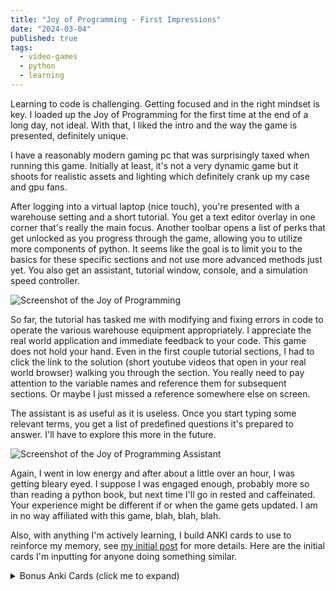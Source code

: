 ```yaml
---
title: "Joy of Programming - First Impressions"
date: "2024-03-04"
published: true
tags:
  - video-games
  - python
  - learning
---
```

Learning to code is challenging. Getting focused and in the right mindset is key. I loaded up the Joy of Programming for the first time at the end of a long day, not ideal. With that, I liked the intro and the way the game is presented, definitely unique.
<!-- excerpt -->

I have a reasonably modern gaming pc that was surprisingly taxed when running this game. Initially at least, it's not a very dynamic game but it shoots for realistic assets and lighting which definitely crank up my case and gpu fans.

After logging into a virtual laptop (nice touch), you're presented with a warehouse setting and a short tutorial. You get a text editor overlay in one corner that's really the main focus. Another toolbar opens a list of perks that get unlocked as you progress through the game, allowing you to utilize more components of python. It seems like the goal is to limit you to the basics for these specific sections and not use more advanced methods just yet. You also get an assistant, tutorial window, console, and a simulation speed controller.

![Screenshot of the Joy of Programming](/assets/img/posts/jop2/1-screen.jpg)

So far, the tutorial has tasked me with modifying and fixing errors in code to operate the various warehouse equipment appropriately. I appreciate the real world application and immediate feedback to your code. This game does not hold your hand. Even in the first couple tutorial sections, I had to click the link to the solution (short youtube videos that open in your real world browser) walking you through the section. You really need to pay attention to the variable names and reference them for subsequent sections. Or maybe I just missed a reference somewhere else on screen. 

The assistant is as useful as it is useless. Once you start typing some relevant terms, you get a list of predefined questions it's prepared to answer. I'll have to explore this more in the future.

![Screenshot of the Joy of Programming Assistant](/assets/img/posts/jop2/2-assistant.jpg)

Again, I went in low energy and after about a little over an hour, I was getting bleary eyed. I suppose I was engaged enough, probably more so than reading a python book, but next time I'll go in rested and caffeinated. Your experience might be different if or when the game gets updated. I am in no way affiliated with this game, blah, blah, blah.

Also, with anything I'm actively learning, I build ANKI cards to use to reinforce my memory, see [my initial post](https://borojetski.pages.dev/posts/2024/03/the-joy-of-programming-1/) for more details. Here are the initial cards I'm inputting for anyone doing something similar.
<br>
<details>
  <summary>Bonus Anki Cards (click me to expand)</summary>
<br>
<em>Comment Syntax</em><br>
#

---

<em>Variable Syntax</em><br>
conv = ConveyorBelt.find("_entityConveyorBelt0")

---

<em>Why is indentation important?</em><br>
It scopes code blocks. 

---

<em>For Loops</em><br>
Iterate over a construct. Note the colon and indentation.

for i in range(100):<br>
&emsp; #print numbers from 0 to 99<br>
&emsp; print(i)

---

<em>If Conditionals</em><br>
Branch constructs into logical paths. Note the colon and indentation.

import random<br>
a = random.random()<br>
if a < 0.5:<br>
&emsp; print("heads")<br>
else:<br>
&emsp; print("tails")<br>
</details>